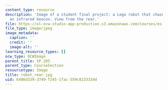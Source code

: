 ```yaml
---
content_type: resource
description: 'Image of a student final project: a Lego robot that chases or flees
  an infrared beacon. View from the rear.'
file: https://ol-ocw-studio-app-production.s3.amazonaws.com/courses/es-293-lego-robotics-spring-2007/6486d3393749f2451fac559c8233334d_robot_rear.jpg
file_type: image/jpeg
image_metadata:
  caption: ''
  credit: ''
  image-alt: ''
learning_resource_types: []
ocw_type: OCWImage
parent_title: SP.285
parent_type: CourseSection
resourcetype: Image
title: robot_rear.jpg
uid: 6486d339-3749-f245-1fac-559c8233334d
---
```

